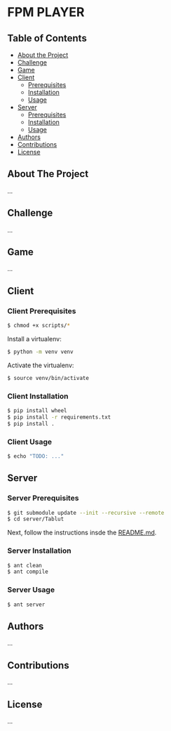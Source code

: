 # FPM PLAYER

<!-- TABLE OF CONTENTS -->

## Table of Contents

- [About the Project](#about-the-project)
- [Challenge](#challenge)
- [Game](#game)
- [Client](#client)
  - [Prerequisites](#client-prerequisites)
  - [Installation](#client-installation)
  - [Usage](#client-usage)
- [Server](#server)
  - [Prerequisites](#server-prerequisites)
  - [Installation](#server-installation)
  - [Usage](#server-usage)
- [Authors](#authors)
- [Contributions](#contributions)
- [License](#license)

<!-- ---------------------------------------------------------------------- -->
<!-- ---------------------------------------------------------------------- -->

## About The Project

...

## Challenge

...

## Game

...

<!-- ---------------------------------------------------------------------- -->
<!-- ---------------------------------------------------------------------- -->

## Client

### Client Prerequisites

```sh
$ chmod +x scripts/*
```

Install a virtualenv:

```sh
$ python -m venv venv
```

Activate the virtualenv:

```sh
$ source venv/bin/activate
```

<!-- ---------------------------------------------------------------------- -->

### Client Installation

```sh
$ pip install wheel
$ pip install -r requirements.txt
$ pip install .
```

<!-- ---------------------------------------------------------------------- -->

### Client Usage

```sh
$ echo "TODO: ..."
```

<!-- ---------------------------------------------------------------------- -->
<!-- ---------------------------------------------------------------------- -->

## Server

### Server Prerequisites

```sh
$ git submodule update --init --recursive --remote
$ cd server/Tablut
```

Next, follow the instructions insde the [README.md](https://github.com/AGalassi/TablutCompetition/blob/master/README.md).

### Server Installation

```sh
$ ant clean
$ ant compile
```

### Server Usage

```sh
$ ant server
```

<!-- ---------------------------------------------------------------------- -->
<!-- ---------------------------------------------------------------------- -->

## Authors

...

## Contributions

...

## License

...
